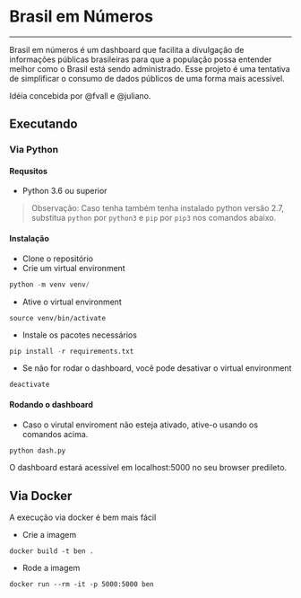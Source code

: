 # Brasil em Números
---

Brasil em números é um dashboard que facilita a divulgação de informações públicas brasileiras para que a população possa entender melhor como o Brasil está sendo administrado. Esse projeto é uma tentativa de simplificar o consumo de dados públicos de uma forma mais acessível.

Idéia concebida por @fvall e @juliano.

## Executando

### Via Python

#### Requsitos

- Python 3.6 ou superior

> Observação: Caso tenha também tenha instalado python versão 2.7, substitua `python` por `python3` e `pip` por `pip3` nos comandos abaixo.

#### Instalação

- Clone o repositório
- Crie um virtual environment

```Python
python -m venv venv/
```

- Ative o virtual environment

```
source venv/bin/activate
```

- Instale os pacotes necessários


```Python
pip install -r requirements.txt
```

- Se não for rodar o dashboard, você pode desativar o virtual environment

```
deactivate
```

#### Rodando o dashboard

- Caso o virutal enviroment não esteja ativado, ative-o usando os comandos acima.

```Python
python dash.py
```

O dashboard estará acessível em localhost:5000 no seu browser predileto.

## Via Docker

A execução via docker é bem mais fácil

- Crie a imagem

````
docker build -t ben .
````

- Rode a imagem

````
docker run --rm -it -p 5000:5000 ben
````

